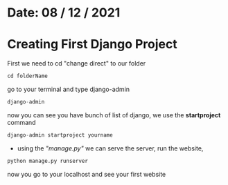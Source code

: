 # Date: 08 / 12 / 2021

# Creating First Django Project

First we need to cd "change direct" to our folder

```py
cd folderName
```

go to your terminal and type django-admin

```py
django-admin
```

now you can see you have bunch of list of django, we use the **startproject** command

```py
django-admin startproject yourname
```

- using the _"manage.py"_ we can serve the server, run the website,

```py
python manage.py runserver
```

now you go to your localhost and see your first website
